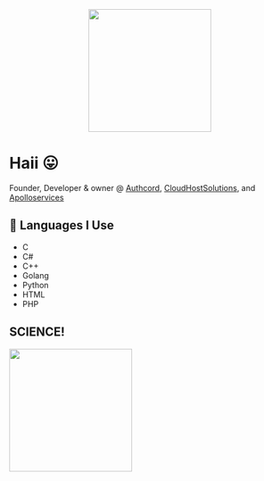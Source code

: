 <div id="header" align="center">
  <img src="[https://media.giphy.com/media/M9gbBd9nbDrOTu1Mqx/giphy.gif](https://cdn.discordapp.com/attachments/1066513793854750862/1066851073622548520/index.png)" width="220"/>
  
</div>


# Haii 😛

Founder, Developer & owner @ <a href="https://authcord.xyz">Authcord</a>, <a href="https://cloudhostsolutions.co">CloudHostSolutions</a>, and <a href="https://apolloservices.xyz">Apolloservices</a>


## 🐸 Languages I Use
- C
- C#
- C++
- Golang
- Python
- HTML 
- PHP


## SCIENCE! 

<img src="[https://cdn.discordapp.com/attachments/1066513793854750862/1066860872959524925/image3.png]" width="220"/>


<div>


